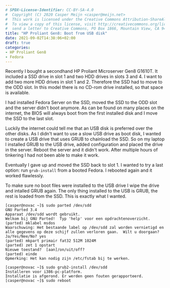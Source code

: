 ```yaml
---
# SPDX-License-Identifier: CC-BY-SA-4.0
#  Copyright (C) 2020 Casper Meijn <casper@meijn.net>
#  This work is licensed under the Creative Commons Attribution-ShareAlike 4.0 International License. 
#  To view a copy of this license, visit http://creativecommons.org/licenses/by-sa/4.0/ or 
#  send a letter to Creative Commons, PO Box 1866, Mountain View, CA 94042, USA.
title: "HP Proliant Gen8: Boot from USB disk"
date: 2021-09-02T14:38:06+02:00
draft: true
categories:
- HP Proliant Gen8
- Fedora
---
```


Recently I bought a secondhand HP Proliant Microserver Gen8 G1610T. It included a SSD drive in slot 1 and two HDD drives in slots 3 and 4. I want to add two more HDD drives in slot 1 and 2. Therefore the SSD had to move to the ODD slot. In this model there is no CD-rom drive installed, so that space is available. 

I had installed Fedora Server on the SSD, moved the SSD to the ODD slot and the server didn't boot anymore. As can be found on many places on the internet, the BIOS will always boot from the first installed disk and I move the SSD to the last slot.

Luckily the internet could tell me that an USB disk is preferred over the other disks. As I didn't want to use a slow USB drive as boot disk, I wanted to create a USB drive that uses GRUB to chainload the SSD. So on my laptop I installed GRUB to the USB drive, added configuration and placed the drive in the server. Reboot the server and it didn't work. After multiple hours of tinkering I had not been able to make it work. 

Eventually I gave up and moved the SSD back to slot 1. I wanted to try a last option: run `grub-install` from a booted Fedora. I rebooted again and it worked flawlessly. 

To make sure no boot files were installed to the USB drive I wipe the drive and intalled GRUB again. The only thing installed to the USB is GRUB, the rest is loaded from the SSD. This is exactly what I wanted.

```shell
[casper@novac ~]$ sudo parted /dev/sdd
GNU Parted 3.4
Apparaat /dev/sdd wordt gebruikt.
Welkom bij GNU Parted!  Typ 'help' voor een opdrachtenoverzicht.
(parted) mklabel msdos                                               
Waarschuwing: Het bestaande label op /dev/sdd zal worden vernietigd en alle gegevens op deze schijf zullen verloren gaan.  Wilt u doorgaan?
Ja/Yes/Nee/No? yes                                                        
(parted) mkpart primair fat32 512M 1024M
(parted) zet 1 opstart                                                    
Nieuwe toestand?  [aan]/on/uit/off?                                       
(parted) einde                                                            
Opmerking: Het kan nodig zijn /etc/fstab bij te werken.

[casper@novac ~]$ sudo grub2-install /dev/sdd                                    
Installeren voor i386-pc-platform.
Installatie is afgerond. Er werden geen fouten gerapporteerd.
[casper@novac ~]$ sudo reboot
```
